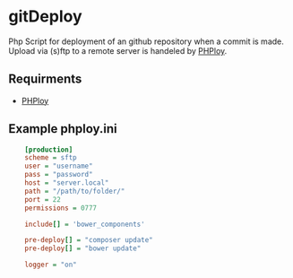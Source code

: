 # gitDeploy

Php Script for deployment of an github repository when a commit is made. Upload via (s)ftp to a remote server is handeled by [PHPloy](https://github.com/banago/PHPloy). 

## Requirments

- [PHPloy](https://github.com/banago/PHPloy)


## Example phploy.ini
	
```ini
	[production]
    scheme = sftp
    user = "username"
    pass = "password"
    host = "server.local"
    path = "/path/to/folder/"
    port = 22
    permissions = 0777

    include[] = 'bower_components'

    pre-deploy[] = "composer update"
    pre-deploy[] = "bower update"

    logger = "on"
```
